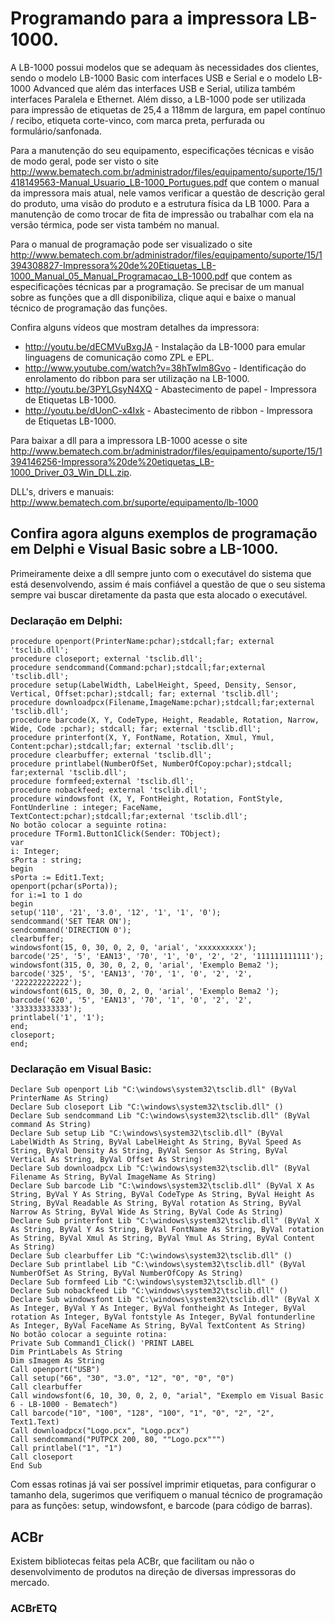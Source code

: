 # Programando para a impressora LB-1000.

A LB-1000 possui modelos que se adequam às necessidades dos clientes, sendo o modelo LB-1000 Basic com interfaces USB e Serial e o modelo LB-1000 Advanced que além das interfaces USB e Serial, utiliza também interfaces Paralela e Ethernet. Além disso, a LB-1000 pode ser utilizada para impressão de etiquetas de 25,4 a 118mm de largura, em papel contínuo / recibo, etiqueta corte-vinco, com marca preta, perfurada ou formulário/sanfonada.

Para a manutenção do seu equipamento, especificações técnicas e visão de modo geral, pode ser visto o site http://www.bematech.com.br/administrador/files/equipamento/suporte/15/1418149563-Manual_Usuario_LB-1000_Portugues.pdf que contem o manual da impressora mais atual, nele vamos verificar a questão de descrição geral do produto, uma visão do produto e a estrutura física da LB 1000. Para a manutenção de como trocar de fita de impressão ou trabalhar com ela na versão térmica, pode ser vista também no manual.

Para o manual de programação pode ser visualizado o site http://www.bematech.com.br/administrador/files/equipamento/suporte/15/1394308827-Impressora%20de%20Etiquetas_LB-1000_Manual_05_Manual_Programacao_LB-1000.pdf que contem as especificações técnicas par a programação. Se precisar de um manual sobre as funções que a dll disponibiliza, clique aqui e baixe o manual técnico de programação das funções.

Confira alguns vídeos que mostram detalhes da impressora:
- http://youtu.be/dECMVuBxgJA - Instalação da LB-1000 para emular linguagens de comunicação como ZPL e EPL.
- http://www.youtube.com/watch?v=38hTwIm8Gvo - Identificação do enrolamento do ribbon para ser utilização na LB-1000.
- http://youtu.be/3PYLGsyN4XQ - Abastecimento de papel - Impressora de Etiquetas LB-1000.
- http://youtu.be/dUonC-x4Ixk - Abastecimento de ribbon - Impressora de Etiquetas LB-1000.

Para baixar a dll para a impressora LB-1000 acesse o site http://www.bematech.com.br/administrador/files/equipamento/suporte/15/1394146256-Impressora%20de%20etiquetas_LB-1000_Driver_03_Win_DLL.zip.

DLL's, drivers e manuais: http://www.bematech.com.br/suporte/equipamento/lb-1000

## Confira agora alguns exemplos de programação em Delphi e Visual Basic sobre a LB-1000.

Primeiramente deixe a dll sempre junto com o executável do sistema que está desenvolvendo, assim é mais confiável a questão de que o seu sistema sempre vai buscar diretamente da pasta que esta alocado o executável.

### Declaração em Delphi:

```
procedure openport(PrinterName:pchar);stdcall;far; external 'tsclib.dll';
procedure closeport; external 'tsclib.dll';
procedure sendcommand(Command:pchar);stdcall;far;external 'tsclib.dll';
procedure setup(LabelWidth, LabelHeight, Speed, Density, Sensor, Vertical, Offset:pchar);stdcall; far; external 'tsclib.dll';
procedure downloadpcx(Filename,ImageName:pchar);stdcall;far;external 'tsclib.dll';
procedure barcode(X, Y, CodeType, Height, Readable, Rotation, Narrow, Wide, Code :pchar); stdcall; far; external 'tsclib.dll';
procedure printerfont(X, Y, FontName, Rotation, Xmul, Ymul, Content:pchar);stdcall;far; external 'tsclib.dll';
procedure clearbuffer; external 'tsclib.dll';
procedure printlabel(NumberOfSet, NumberOfCopoy:pchar);stdcall; far;external 'tsclib.dll';
procedure formfeed;external 'tsclib.dll';
procedure nobackfeed; external 'tsclib.dll';
procedure windowsfont (X, Y, FontHeight, Rotation, FontStyle, FontUnderline : integer; FaceName, TextContect:pchar);stdcall;far;external 'tsclib.dll';
No botão colocar a seguinte rotina:
procedure TForm1.Button1Click(Sender: TObject);
var
i: Integer;
sPorta : string;
begin
sPorta := Edit1.Text;
openport(pchar(sPorta));
for i:=1 to 1 do
begin
setup('110', '21', '3.0', '12', '1', '1', '0');
sendcommand('SET TEAR ON');
sendcommand('DIRECTION 0');
clearbuffer;
windowsfont(15, 0, 30, 0, 2, 0, 'arial', 'xxxxxxxxxx');
barcode('25', '5', 'EAN13', '70', '1', '0', '2', '2', '111111111111');
windowsfont(315, 0, 30, 0, 2, 0, 'arial', 'Exemplo Bema2 ');
barcode('325', '5', 'EAN13', '70', '1', '0', '2', '2', '222222222222');
windowsfont(615, 0, 30, 0, 2, 0, 'arial', 'Exemplo Bema2 ');
barcode('620', '5', 'EAN13', '70', '1', '0', '2', '2', '333333333333');
printlabel('1', '1');
end;
closeport;
end;
```
 
### Declaração em Visual Basic:

```
Declare Sub openport Lib "C:\windows\system32\tsclib.dll" (ByVal PrinterName As String)
Declare Sub closeport Lib "C:\windows\system32\tsclib.dll" ()
Declare Sub sendcommand Lib "C:\windows\system32\tsclib.dll" (ByVal command As String)
Declare Sub setup Lib "C:\windows\system32\tsclib.dll" (ByVal LabelWidth As String, ByVal LabelHeight As String, ByVal Speed As String, ByVal Density As String, ByVal Sensor As String, ByVal Vertical As String, ByVal Offset As String)
Declare Sub downloadpcx Lib "C:\windows\system32\tsclib.dll" (ByVal Filename As String, ByVal ImageName As String)
Declare Sub barcode Lib "C:\windows\system32\tsclib.dll" (ByVal X As String, ByVal Y As String, ByVal CodeType As String, ByVal Height As String, ByVal Readable As String, ByVal rotation As String, ByVal Narrow As String, ByVal Wide As String, ByVal Code As String)
Declare Sub printerfont Lib "C:\windows\system32\tsclib.dll" (ByVal X As String, ByVal Y As String, ByVal FontName As String, ByVal rotation As String, ByVal Xmul As String, ByVal Ymul As String, ByVal Content As String)
Declare Sub clearbuffer Lib "C:\windows\system32\tsclib.dll" ()
Declare Sub printlabel Lib "C:\windows\system32\tsclib.dll" (ByVal NumberOfSet As String, ByVal NumberOfCopy As String)
Declare Sub formfeed Lib "C:\windows\system32\tsclib.dll" ()
Declare Sub nobackfeed Lib "C:\windows\system32\tsclib.dll" ()
Declare Sub windowsfont Lib "C:\windows\system32\tsclib.dll" (ByVal X As Integer, ByVal Y As Integer, ByVal fontheight As Integer, ByVal rotation As Integer, ByVal fontstyle As Integer, ByVal fontunderline As Integer, ByVal FaceName As String, ByVal TextContent As String)
No botão colocar a seguinte rotina:
Private Sub Command1_Click() 'PRINT LABEL
Dim PrintLabels As String
Dim sImagem As String
Call openport("USB")
Call setup("66", "30", "3.0", "12", "0", "0", "0")
Call clearbuffer
Call windowsfont(6, 10, 30, 0, 2, 0, "arial", "Exemplo em Visual Basic 6 - LB-1000 - Bematech")
Call barcode("10", "100", "128", "100", "1", "0", "2", "2", Text1.Text)
Call downloadpcx("Logo.pcx", "Logo.pcx")
Call sendcommand("PUTPCX 200, 80, ""Logo.pcx""")
Call printlabel("1", "1")
Call closeport
End Sub
```

Com essas rotinas já vai ser possível imprimir etiquetas, para configurar o tamanho dela, sugerimos que verifiquem o manual técnico de programação para as funções: setup, windowsfont, e barcode (para código de barras).

## ACBr 

Existem bibliotecas feitas pela ACBr, que facilitam ou não o desenvolvimento de produtos na direção de diversas impressoras do mercado.

### ACBrETQ
